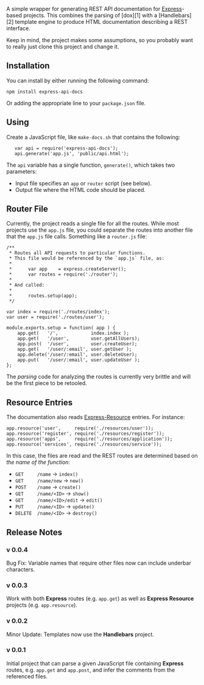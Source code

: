 A simple wrapper for generating REST API documentation for [Express](http://expressjs.com/)-based
projects. This combines the parsing of [dox][1] with a [Handlebars][2]
template engine to produce HTML documentation describing a REST interface.

Keep in mind, the project makes some assumptions, so you probably want
to really just clone this project and change it.

Installation
------------

You can install by either running the following command:

    npm install express-api-docs

Or adding the appropriate line to your `package.json` file.

Using
-----

Create a JavaScript file, like `make-docs.sh` that contains the
following:

       var api = require('express-api-docs');
       api.generate('app.js', 'public/api.html');

The `api` variable has a single function, `generate()`, which
takes two parameters:

  * Input file specifies an `app` or `router` script (see below).
  * Output file where the HTML code should be placed.


Router File
-----------

Currently, the project reads a single file for all the routes. While most
projects use the `app.js` file, you could separate the routes into another file 
that the `app.js` file calls. Something like a `router.js` file:

    /**
     * Routes all API requests to particular functions.
     * This file would be referenced by the `app.js` file, as:
     *
     *      var app    = express.createServer();
     *      var routes = require('./router');
     *
     * And called:
     *
     *      routes.setup(app);
     */

    var index = require('./routes/index');
    var user = require('./routes/user');

    module.exports.setup = function( app ) {
        app.get(   '/',            index.index );
        app.get(   '/user',        user.getAllUsers);  
        app.post(  '/user',        user.createUser);  
        app.get(   '/user/:email', user.getUser ); 
        app.delete('/user/:email', user.deleteUser);        
        app.put(   '/user/:email', user.updateUser );
    };

The *parsing* code for analyzing the routes is currently very brittle
and will be the first piece to be retooled.

Resource Entries
----------------

The documentation also reads [Express-Resource](https://github.com/visionmedia/express-resource)
entries. For instance:

    app.resource('user',     require('./resources/user'));
    app.resource('register', require('./resources/register'));
    app.resource('apps',     require('./resources/application'));
    app.resource('services', require('./resources/service'));

In this case, the files are read and the REST routes are determined based on
*the name of the function*:

  * `GET     /name`              ->  `index()`
  * `GET     /name/new`          ->  `new()`
  * `POST    /name`              ->  `create()`
  * `GET     /name/<ID>`       ->  `show()`
  * `GET     /name/<ID>/edit`  ->  `edit()`
  * `PUT     /name/<ID>`       ->  `update()`
  * `DELETE  /name/<ID>`       ->  `destroy()`


Release Notes
-------------

### v 0.0.4

Bug Fix: Variable names that require other files now can include underbar
characters.

### v 0.0.3

Work with both **Express** routes (e.g. `app.get`) as well as 
**Express Resource** projects (e.g. `app.resource`).

### v 0.0.2

Minor Update: Templates now use the **Handlebars** project.

### v 0.0.1

Initial project that can parse a given JavaScript file containing **Express**
routes, e.g. `app.get` and `app.post`, and infer the comments from the 
referenced files. 